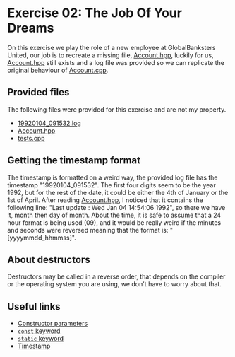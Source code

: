 # Exercise 02: The Job Of Your Dreams
On this exercise we play the role of a new employee at GlobalBanksters United, our job is to recreate a missing file, [Account.hpp](https://github.com/xDec0de/42CPP/blob/main/module00/ex02/Account.hpp), luckily for us, [Account.hpp](https://github.com/xDec0de/42CPP/blob/main/module00/ex02/Account.hpp) still exists and a log file was provided so we can replicate the original behaviour of [Account.cpp](https://github.com/xDec0de/42CPP/blob/main/module00/ex02/Account.cpp).

## Provided files
The following files were provided for this exercise and are not my property.
- [19920104_091532.log](https://github.com/xDec0de/42CPP/blob/main/module00/ex02/19920104_091532.log)
- [Account.hpp](https://github.com/xDec0de/42CPP/blob/main/module00/ex02/Account.hpp)
- [tests.cpp](https://github.com/xDec0de/42CPP/blob/main/module00/ex02/tests.cpp)

## Getting the timestamp format
The timestamp is formatted on a weird way, the provided log file has the timestamp "19920104_091532". The first four digits seem to be the year 1992, but for the rest of the date, it could be either the 4th of January or the 1st of April. After reading [Account.hpp](https://github.com/xDec0de/42CPP/blob/main/module00/ex02/Account.hpp), I noticed that it contains the following line: "Last update : Wed Jan 04 14:54:06 1992", so there we have it, month then day of month. About the time, it is safe to assume that a 24 hour format is being used (09), and it would be really weird if the minutes and seconds were reversed meaning that the format is: "[yyyymmdd_hhmmss]".

## About destructors
Destructors may be called in a reverse order, that depends on the compiler or the operating system you are using, we don't have to worry about that.

## Useful links
- [Constructor parameters](https://www.w3schools.com/cpp/cpp_constructors.asp)
- [`const` keyword](https://www.geeksforgeeks.org/constants-in-c/)
- [`static` keyword](https://www.geeksforgeeks.org/static-keyword-cpp/)
- [Timestamp](https://en.cppreference.com/w/cpp/io/manip/put_time)
